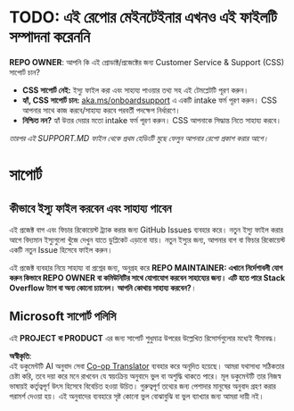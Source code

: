 <!--
CO_OP_TRANSLATOR_METADATA:
{
  "original_hash": "62fe65c1d8e3796c01aa1e3c89666cba",
  "translation_date": "2025-06-12T11:16:24+00:00",
  "source_file": "SUPPORT.md",
  "language_code": "bn"
}
-->
# TODO: এই রেপোর মেইনটেইনার এখনও এই ফাইলটি সম্পাদনা করেননি

**REPO OWNER**: আপনি কি এই প্রোডাক্ট/প্রজেক্টের জন্য Customer Service & Support (CSS) সাপোর্ট চান?

- **CSS সাপোর্ট নেই:** ইস্যু ফাইল করা এবং সাহায্য পাওয়ার তথ্য সহ এই টেমপ্লেটটি পূরণ করুন।
- **হ্যাঁ, CSS সাপোর্ট চান:** [aka.ms/onboardsupport](https://aka.ms/onboardsupport) এ একটি intake ফর্ম পূরণ করুন। CSS আপনার সাথে কাজ করবে/সাহায্য করবে পরবর্তী পদক্ষেপ নির্ধারণে।
- **নিশ্চিত নন?** হ্যাঁ উত্তর দেয়ার মতো intake ফর্ম পূরণ করুন। CSS আপনাকে সিদ্ধান্ত নিতে সাহায্য করবে।

*তারপর এই SUPPORT.MD ফাইল থেকে প্রথম হেডিংটি মুছে ফেলুন আপনার রেপো প্রকাশ করার আগে।*

# সাপোর্ট

## কীভাবে ইস্যু ফাইল করবেন এবং সাহায্য পাবেন

এই প্রজেক্ট বাগ এবং ফিচার রিকোয়েস্ট ট্র্যাক করার জন্য GitHub Issues ব্যবহার করে। নতুন ইস্যু ফাইল করার আগে বিদ্যমান ইস্যুগুলো খুঁজে দেখুন যাতে ডুপ্লিকেট এড়ানো যায়। নতুন ইস্যুর জন্য, আপনার বাগ বা ফিচার রিকোয়েস্ট একটি নতুন Issue হিসেবে ফাইল করুন।

এই প্রজেক্ট ব্যবহার নিয়ে সাহায্য বা প্রশ্নের জন্য, অনুগ্রহ করে **REPO MAINTAINER: এখানে নির্দেশাবলী যোগ করুন কিভাবে REPO OWNER বা কমিউনিটির সাথে যোগাযোগ করবেন সাহায্যের জন্য। এটি হতে পারে Stack Overflow ট্যাগ বা অন্য কোনো চ্যানেল। আপনি কোথায় সাহায্য করবেন?**।

## Microsoft সাপোর্ট পলিসি

এই **PROJECT বা PRODUCT** এর জন্য সাপোর্ট শুধুমাত্র উপরের উল্লেখিত রিসোর্সগুলোর মধ্যেই সীমাবদ্ধ।

**অস্বীকৃতি**:  
এই ডকুমেন্টটি AI অনুবাদ সেবা [Co-op Translator](https://github.com/Azure/co-op-translator) ব্যবহার করে অনূদিত হয়েছে। আমরা যথাসাধ্য সঠিকতার চেষ্টা করি, তবে দয়া করে মনে রাখবেন যে স্বয়ংক্রিয় অনুবাদে ভুল বা অশুদ্ধি থাকতে পারে। মূল ডকুমেন্টটি তার নিজস্ব ভাষায়ই কর্তৃত্বপূর্ণ উৎস হিসেবে বিবেচিত হওয়া উচিত। গুরুত্বপূর্ণ তথ্যের জন্য পেশাদার মানুষের অনুবাদ গ্রহণ করার পরামর্শ দেওয়া হয়। এই অনুবাদের ব্যবহারে সৃষ্ট কোনো ভুল বোঝাবুঝি বা ভুল ব্যাখ্যার জন্য আমরা দায়ী নই।
